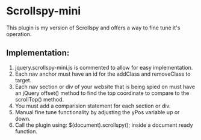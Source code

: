 # Scrollspy-mini
This plugin is my version of Scrollspy and offers a way to fine tune it's operation.
## Implementation:
1. jquery.scrollspy-mini.js is commented to allow for easy implementation.
2. Each nav anchor must have an id for the addClass and removeClass to target.
3. Each nav section or div of your website that is being spied on must have an jQuery offset() method to find the top coordinate to compare to the scrollTop() method.
4. You must add a comparision statement for each section or div.
5. Manual fine tune functionality by adjusting the yPos variable up or down.
6. Call the plugin using:  $(document).scrollspy(); inside a document ready function.
